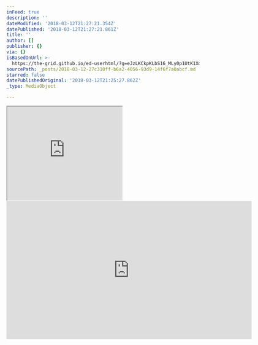 ```yaml
---
inFeed: true
description: ''
dateModified: '2018-03-12T21:27:21.354Z'
datePublished: '2018-03-12T21:27:21.861Z'
title: ''
author: []
publisher: {}
via: {}
isBasedOnUrl: >-
  https://the-grid.github.io/ed-userhtml/?g=eJzLKCkpKLbS16_MLy0p1UtK1XdKNDP2z8lMKQ1N5gIAnX4KAQ
sourcePath: _posts/2018-03-12-27c310ff-b6a2-4056-93d9-14f6f7a0abcf.md
starred: false
datePublishedOriginal: '2018-03-12T21:25:27.862Z'
_type: MediaObject

---
```

<iframe src="https://the-grid.github.io/ed-userhtml/?g=eJzjAgAACwAL" height="244" style=""></iframe>

<iframe src="https://cdn.embedly.com/widgets/media.html?src=https%3A%2F%2Fwww.youtube.com%2Fembed%2FBa63OliduUc%3Ffeature%3Doembed&amp;url=http%3A%2F%2Fwww.youtube.com%2Fwatch%3Fv%3DBa63OliduUc&amp;image=https%3A%2F%2Fi.ytimg.com%2Fvi%2FBa63OliduUc%2Fhqdefault.jpg&amp;key=a715cf41cc93453ca338d350cd26f87b&amp;type=text%2Fhtml&amp;schema=youtube" width="640" height="360" scrolling="no" frameborder="0" allowfullscreen="" style=""></iframe>